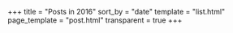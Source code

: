 +++
title = "Posts in 2016"
sort_by = "date"
template = "list.html"
page_template = "post.html"
transparent = true
+++
